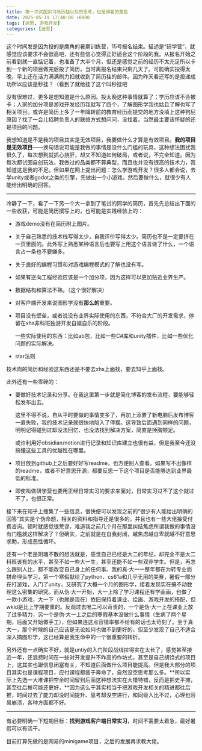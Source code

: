 ```yaml
---
title: 第一次试图实习简历挂以后的思考，也是博客的重启
date: 2025-05-19 17:40:00 +0800
tags: [迷思, 游戏开发]
categories: [迷思]
---
```

这个时间发是因为投的是鹰角的暑期训练营，15号报名结束。描述是“研学营”，就感觉应该要求不会很高吧，还有些信心觉得正好适合这个阶段的我。从报名开始之前看到就一直惦记着，也准备了大半个月，但还是感觉之前的经历不太充足所以卡到一个新的项目做完后投了简历，当时离报名结束只剩几天了。可能确实投得太晚，早上还在活力满满刷力扣就收到了简历挂的邮件。因为昨天看还写的是投递成功所以应该是秒挂？（看到了就给挂了这个叫秒挂吧

没有很难过，更多是想知道是什么原因。投太晚这种事情就算了；学历应该不会被卡；人家的加分项是游戏开发经历我就写了四个，了解图形学我也姑且了解也写了相关项目。或许是简历上多了一年降转前的教育经历而提交的地方没填上这种狗屁原因？找了一会儿招聘负责人的联络方式想问问，没找着。当然最主要该怀疑的还是项目的问题。

我想知道是不是我的项目其实是无效项目，我要做什么才算是有效项目。**我的项目是无效项目**——换句话说可能是我做的事情是没什么门槛的玩具，这种想法困扰我很久了，每次想到就抓心挠肝，却又不知道如何破局，或者说，不完全知道。因为每次都试图自创玩法，我做过的品类都不算典型，而且也并没有很高的技术力，我知道这是我的不足。但如果在网上提出问题：怎么学游戏开发？很多人都会说，去学unity或者godot之类的引擎，先做出一个小游戏。然后要做什么，就很少有人能给出明确的回答。

___

冷静了一下，看了一下另一个大一拿到了笔试的同学的简历，首先先总结出下面的一些收获，可能是简历撰写上的，也可能是实践经验上的：

* 游戏demo没有在简历附上图片。

* 关于自己熟悉的技术栈写得太少，自我评价写得太少。简历也不是一定要挤在一页里面的。此外写上熟悉某种语言后也要写上用这个语言做了什么，一个语言占一条也不要嫌多。

* 关于良好的编程习惯和对游戏编程模式的了解也没有写。

* 如果有逆向工程经验应该是一个加分项，因为这样可以更加贴近业界生产。

* 数据结构和算法不熟。（这个很好解决）

* 对客户端开发来说图形学没有**那么的**重要。

* 项目没有壁垒，或者说没有业界实际使用的东西，不符合大厂的开发需求，停留在xhs非科班独游开发自娱自乐的阶段。

  一些实际使用的东西：比如ab包，比如一些C#库和unity插件，比如一些优化问题的实际解决。

* star法则

技术岗的简历和经验这东西还是不要去xhs上面找，要去知乎上面找。

此外还有一些零碎的：

* 要做好技术记录和分享。在我这里第一步就是简化博客的发布流程，要能够轻松发布出去。

  这里不得不说，自从平时要做的事情变多了，再加上添置了新电脑后发布博客一直失败，我的技术记录就很快地陷入了停摆。这导致后面遇到同样的问题，明明记得碰到过却没法回忆、也没法找到解决方案，简直是捶胸顿足。

  或许利用好obsidian/notion进行记录和知识库建立也很有益，但是我至今还没搞懂这些工具的优越性在哪里。

* 项目放到github上之后要好好写readme，也方便别人查看。如果写不出像样的readme，或者不好意思开源，都要反思一下这个项目是否能够达到业界最低的标准。

* 即使叫做研学营也要用正经日常实习的要求来面对，日常实习过不了这个就过不了，也很正常。

接下来在知乎上搜集了一些信息，很快便可以发现之前的“很少有人能给出明确的回答”其实是个伪命题，相关的资料和指导还是很多的，并且也有一些大佬接受付费咨询。顿时就感觉很荒谬，难道我之前几个月在那里纠结焦虑所谓我做的事情没有门槛就这样解决了？但确实，之前就是在自我封闭，越焦虑越自卑就越不好意思求助，形成恶性循环。

还有一个老是阴魂不散的想法就是，感觉自己已经是大二的年纪，却完全不是大二科班该有的水平，甚至不如一些大一生，甚至还能不如一些双非学生。但是，再怎么跟别人比，都不能改变自己身上的任何事。我的真·大一一整年都在为转专业而拼命埋头学习，第一个寒假献给了python、cs61a和几乎无用的美赛，暑假一部分在打游戏，入门了unity，又研究了大概一个月的图形学，接着发现实在搞不动数理这么密集的研究。而从伪·大一开始，大一上除了学习课程还有学画画，也做了一款小游戏，大一下（也就是现在）依旧保持着课业、绘画、游戏开发的搭配，但wkld是比上学期要重的。反观过去唯二可以苛责的，一个是伪·大一上在课业上放了过多精力，另一个是伪·大一上之后的寒假基本没做什么事情（生病了两个星期，后面又开始做手工），但如果连这点容错率都不给有的话也太苛刻了。至于真·大一，那个时候的自己应该是无论如何也做不到更好的，但至少发现了自己不适合深入搞图形学，这已经算是我生命中的一个很重要的转折。

另外还有一点确实不好，就是untiy的入门阶段战线拉得实在太长了，感觉甚至接近一年，还浪费时间在一些对开发提升不咋高的作坊式，甚至是自己胡诌式的项目上，这其实也跟信息闭塞有关，不知道后面做什么项目能提高。但是我大部分的项目其实也是课程项目，应付课程都疲于奔命了，自然没空思考那么多。**所以实际上先选一大堆课把空余时间留到后面这种想法实在大错特错，反而是把史平摊，甚至往后推可能还更好，**因为这么干其实相当于把游戏开发相关的精进都往后推，时间过去了能力却没时间提升、思考却没空进行，和同级人比不过，心理也容易崩溃，各种方面都不好。

---

有必要明确一下短期目标：**找到游戏客户端日常实习**，时间不需要太着急，最好暑假可以有活干。

目前打算先做的是网易的minigame项目，之后的发展再求教大佬。





